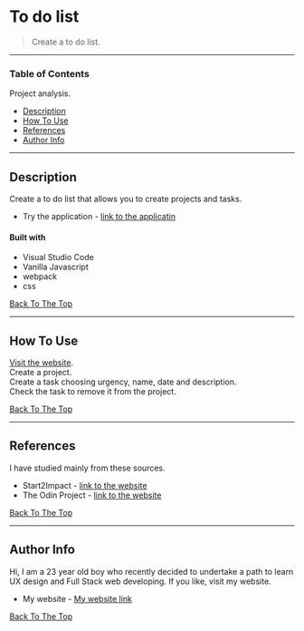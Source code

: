 # To do list 

> Create a to do list.

---

### Table of Contents
Project analysis.

- [Description](#description)
- [How To Use](#how-to-use)
- [References](#references)
- [Author Info](#author-info)

---

## Description

Create a to do list that allows you to create projects and tasks.<br />

- Try the application - [link to the applicatin](https://ale269.github.io/To-do-list/)

#### Built with

- Visual Studio Code
- Vanilla Javascript
- webpack
- css

[Back To The Top](#To-do-list)

---

## How To Use

[Visit the website](https://ale269.github.io/To-do-list/).<br />
Create a project.<br />
Create a task choosing urgency, name, date and description.<br />
Check the task to remove it from the project.


[Back To The Top](#To-do-list)

---

## References

I have studied mainly from these sources.

- Start2Impact - [link to the website](https://www.start2impact.it/?utm_source=google&utm_medium=cpc&utm_campaign=Search_Brand&gclid=Cj0KCQiAieWOBhCYARIsANcOw0w5QK43cTLhwCWpsKfugzdnDB3c2GLK78gn2BA0thbsMWDFx5T7NRwaAp8XEALw_wcB)
- The Odin Project - [link to the website](https://www.theodinproject.com/)

[Back To The Top](#To-do-list)

---

## Author Info

Hi, I am a 23 year old boy who recently decided to undertake a path to learn UX design and Full Stack web developing.
If you like, visit my website.

- My website - [My website link](https://ale269.github.io/website/)

[Back To The Top](#To-do-list)

